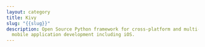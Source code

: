 ```yaml
---
layout: category
title: Kivy
slug: "{{slug}}"
description: Open Source Python framework for cross-platform and multi-touch
  mobile application development including iOS.
---
```


